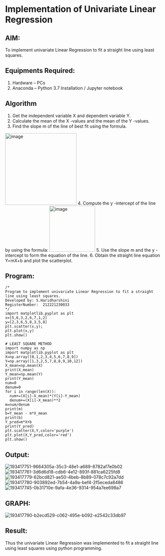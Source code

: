 # Implementation of Univariate Linear Regression
## AIM:
To implement univariate Linear Regression to fit a straight line using least squares.

## Equipments Required:
1. Hardware – PCs
2. Anaconda – Python 3.7 Installation / Jupyter notebook

## Algorithm
1. Get the independent variable X and dependent variable Y.
2. Calculate the mean of the X -values and the mean of the Y -values.
3. Find the slope m of the line of best fit using the formula. 
<img width="231" alt="image" src="https://user-images.githubusercontent.com/93026020/192078527-b3b5ee3e-992f-46c4-865b-3b7ce4ac54ad.png">
4. Compute the y -intercept of the line by using the formula:
<img width="148" alt="image" src="https://user-images.githubusercontent.com/93026020/192078545-79d70b90-7e9d-4b85-9f8b-9d7548a4c5a4.png">
5. Use the slope m and the y -intercept to form the equation of the line.
6. Obtain the straight line equation Y=mX+b and plot the scatterplot.

## Program:
```
/*
Program to implement univariate Linear Regression to fit a straight line using least squares.
Developed by: S.Haridharshini
RegisterNumber:  212221230033
*/
import matplotlib.pyplot as plt 
x=[5,6,3,2,6,7,1,2]
y=[2,3,6,5,8,3,5,8]
plt.scatter(x,y); 
plt.plot(x,y) 
plt.show() 

# LEAST SQUARE METHOD
import numpy as np
import matplotlib.pyplot as plt
X=np.array([0,1,2,3,4,5,6,7,8,9])
Y=np.array([1,3,2,5,7,8,8,9,10,12])
X_mean=np.mean(X)
print(X_mean)
Y_mean=np.mean(Y)
print(Y_mean)
num=0
denum=0
for i in range(len(X)):
  num+=(X[i]-X_mean)*(Y[i]-Y_mean)
  denum+=(X[i]-X_mean)**2
m=num/denum
print(m)
b=Y_mean - m*X_mean
print(b)
Y_pred=m*X+b
print(Y_pred)
plt.scatter(X,Y,color='purple')
plt.plot(X,Y_pred,color='red') 
plt.show() 

```


## Output:
![193417751-9664305a-35c3-48e1-a689-8782af7e0b02](https://user-images.githubusercontent.com/94168395/196486843-06c7b4be-66a5-4f4a-b367-fe915077136f.png)
![193417761-3d6d6d18-cdb6-4e12-893f-881ca6225fd8](https://user-images.githubusercontent.com/94168395/196486882-e809b3fa-c461-475b-bc29-350b27f7f9fc.png)
![193417779-62bcd821-ae50-4beb-8b89-078c7c92a7dd](https://user-images.githubusercontent.com/94168395/196486926-9160f25c-6ee7-407f-bb8f-d5af5ede1107.png)
![193417780-903892ed-7b54-4a9a-bef4-2f5eceda8486](https://user-images.githubusercontent.com/94168395/196487016-e7a0c32f-a583-4651-8d0c-fda5be4757a0.png)
![193417745-0b31710e-9afa-4e36-9314-954a7ee698a7](https://user-images.githubusercontent.com/94168395/196487051-86286cde-ca54-4a7e-9b1d-0fd1f089f2c9.png)



## GRAPH:
![193417790-b2ecd529-c062-495e-b092-e2542c33db97](https://user-images.githubusercontent.com/94168395/196487101-9b85560b-8a5b-42fe-94ae-b2a1fceb1ef3.png)


## Result:
Thus the univariate Linear Regression was implemented to fit a straight line using least squares using python programming.
